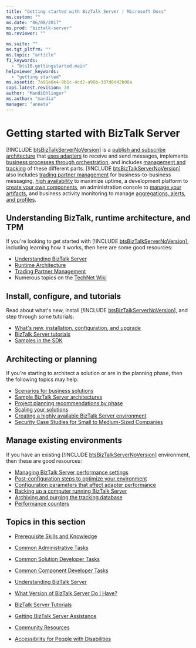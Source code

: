 ```yaml
---
title: "Getting started with BizTalk Server | Microsoft Docs"
ms.custom: ""
ms.date: "06/08/2017"
ms.prod: "biztalk-server"
ms.reviewer: ""

ms.suite: ""
ms.tgt_pltfrm: ""
ms.topic: "article"
f1_keywords: 
  - "bts10.gettingstarted.main"
helpviewer_keywords: 
  - "getting started"
ms.assetid: 7a91a0e4-9b1c-4cd2-a98b-337d6d42b08a
caps.latest.revision: 38
author: "MandiOhlinger"
ms.author: "mandia"
manager: "anneta"
---
```

# Getting started with BizTalk Server
[!INCLUDE [btsBizTalkServerNoVersion](../includes/btsbiztalkservernoversion-md.md)] is a [publish and subscribe architecture](../core/publish-and-subscribe-architecture.md) that [uses adapters](../core/using-adapters.md) to receive and send messages, implements [business processes through orchestration](../core/defining-business-processes.md), and includes [management and tracking](../core/management-and-tracking-architecture.md) of these different parts. [!INCLUDE [btsBizTalkServerNoVersion](../includes/btsbiztalkservernoversion-md.md)] also includes [trading partner management](../core/trading-partner-management-using-biztalk-server.md) for business-to-business messaging, [high availability](../core/planning-for-high-availability3.md) to maximize uptime, a development platform to [create your own components](../core/developing-custom-components.md),  an administration console to [manage your artifacts](../core/operational-and-administrative-tasks-in-your-biztalk-environment.md), and business activity monitoring to manage [aggregations, alerts, and profiles](../core/using-business-activity-monitoring.md).

## Understanding BizTalk, runtime architecture, and TPM
If you're looking to get started with [!INCLUDE [btsBizTalkServerNoVersion](../includes/btsbiztalkservernoversion-md.md)], including learning how it works, then here are some good resources: 

* [Understanding BizTalk Server](../core/understanding-biztalk-server.md)
* [Runtime Architecture](../core/runtime-architecture.md)
* [Trading Partner Management](../core/trading-partner-management-using-biztalk-server.md)
* Numerous topics on the [TechNet Wiki](http://social.technet.microsoft.com/wiki/contents/articles/2240.biztalk-server-resources-on-the-technet-wiki.aspx)

## Install, configure, and tutorials
Read about what's new, install [!INCLUDE [btsBizTalkServerNoVersion](../includes/btsbiztalkservernoversion-md.md)], and step through some tutorials: 
  
* [What's new, installation, configuration, and upgrade](../install-and-config-guides/biztalk-server-what-s-new-installation-configuration-and-upgrade.md)  
* [BizTalk Server tutorials](../core/biztalk-server-tutorials.md)
* [Samples in the SDK](../core/samples-in-the-sdk.md)

## Architecting or planning
If you're starting to architect a solution or are in the planning phase, then the following topics may help: 

* [Scenarios for business solutions](../core/scenarios-for-business-solutions.md)
* [Sample BizTalk Server architectures](../core/sample-biztalk-server-architectures.md)
* [Project planning recommendations by phase](../core/project-planning-recommendations-by-phase.md)
* [Scaling your solutions](../core/scaling-your-solutions.md)
* [Creating a highly available BizTalk Server environment](../core/creating-a-highly-available-biztalk-server-environment.md)
* [Security Case Studies for Small to Medium-Sized Companies](../core/security-case-studies-for-small-to-medium-sized-companies.md)

## Manage existing environments
If you have an existing [!INCLUDE [btsBizTalkServerNoVersion](../includes/btsbiztalkservernoversion-md.md)] environment, then these are good resources: 

* [Managing BizTalk Server performance settings](../core/managing-biztalk-server-performance-settings.md)
* [Post-configuration steps to optimize your environment](../install-and-config-guides/post-configuration-steps-to-optimize-your-environment.md)
* [Configuration parameters that affect adapter performance](../core/configuration-parameters-that-affect-adapter-performance.md)
* [Backing up a computer running BizTalk Server](../core/backing-up-a-computer-running-biztalk-server.md)
* [Archiving and purging the tracking database](../core/archiving-and-purging-the-biztalk-tracking-database.md)
* [Performance counters](../core/performance-counters.md)

 
## Topics in this section  
  
-   [Prerequisite Skills and Knowledge](../core/prerequisite-skills-and-knowledge5.md)  
  
-   [Common Administrative Tasks](../core/common-administrative-tasks4.md)  
  
-   [Common Solution Developer Tasks](../core/common-solution-developer-tasks.md)  
  
-   [Common Component Developer Tasks](../core/common-component-developer-tasks.md)  
  
-   [Understanding BizTalk Server](../core/understanding-biztalk-server.md)  
  
-   [What Version of BizTalk Server Do I Have?](../core/what-version-of-biztalk-server-do-i-have.md)  
  
-   [BizTalk Server Tutorials](../core/biztalk-server-tutorials.md)  
  
-   [Getting BizTalk Server Assistance](../core/getting-biztalk-server-assistance.md)  
  
-   [Community Resources](../core/community-resources5.md)  
  
-   [Accessibility for People with Disabilities](../core/accessibility-for-people-with-disabilities1.md)